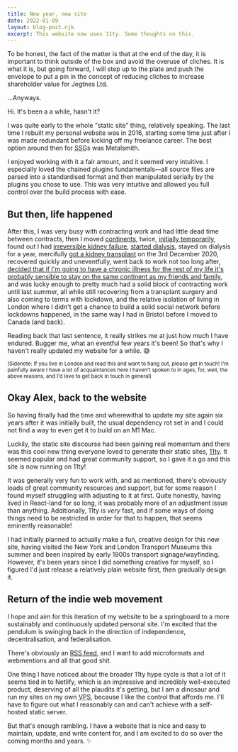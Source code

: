 ```yaml
---
title: New year, new site
date: 2022-01-09
layout: blog-post.njk
excerpt: This website now uses 11ty. Some thoughts on this.
---
```


To be honest, the fact of the matter is that at the end of the day, it is important to think outside of the box and avoid the overuse of cliches. It is what it is, but going forward, I will step up to the plate and push the envelope to put a pin in the concept of reducing cliches to increase shareholder value for Jegtnes Ltd.

…Anyways.

Hi. It's been a a while, hasn't it?

I was quite early to the whole "static site" thing, relatively speaking. The last time I rebuilt my personal website was in 2016, starting some time just after I was made redundant before kicking off my freelance career. The best option around then for <abbr title="Static Site Generator">SSG</abbr>s was Metalsmith.

I enjoyed working with it a fair amount, and it seemed very intuitive. I especially loved the chained plugins fundamentals—all source files are parsed into a standardised format and then manipulated serially by the plugins you chose to use. This was very intuitive and allowed you full control over the build process with ease.

## But then, life happened

After this, I was very busy with contracting work and had little dead time between contracts, then I moved [continents](https://twitter.com/jegtnes/status/968538948724195328), twice, [initially temporarily](https://twitter.com/jegtnes/status/1101817313958023168), found out I had [irreversible kidney failure](https://twitter.com/jegtnes/status/1151927283164360705), [started dialysis](https://twitter.com/jegtnes/status/1197879302458662912), stayed on dialysis for a year, mercifully [got a kidney transplant](https://twitter.com/jegtnes/status/1334374209431146496) on the 3rd December 2020, recovered quickly and uneventfully, went back to work not too long after, [decided that if I'm going to have a chronic illness for the rest of my life it's probably sensible to stay on the same continent as my friends and family](https://twitter.com/jegtnes/status/1422591069884145675), and was lucky enough to pretty much had a solid block of contracting work until last summer, all while still recovering from a transplant surgery and also coming to terms with lockdown, and the relative isolation of living in London where I didn't get a chance to build a solid social network before lockdowns happened, in the same way I had in Bristol before I moved to Canada (and back).

Reading back that last sentence, it really strikes me at just how much I have endured. Bugger me, what an eventful few years it's been! So that's why I haven't really updated my website for a while. 😅

<small>(Sidenote: If you live in London and read this and want to hang out, please get in touch! I'm painfully aware I have a lot of acquaintances here I haven't spoken to in ages, for, well, the above reasons, and I'd love to get back in touch in general)</small>

## Okay Alex, back to the website

So having finally had the time and wherewithal to update my site again six years after it was initially built, the usual dependency rot set in and I could not find a way to even get it to build on an M1 Mac.

Luckily, the static site discourse had been gaining real momentum and there was this cool new thing everyone loved to generate their static sites, [11ty](https://www.11ty.dev). It seemed popular and had great community support, so I gave it a go and this site is now running on 11ty!

It was generally very fun to work with, and as mentioned, there's obviously loads of great community resources and support, but for some reason I found myself struggling with adjusting to it at first. Quite honestly, having lived in React-land for so long, it was probably more of an adjustment issue than anything. Additionally, 11ty is _very_ fast, and if some ways of doing things need to be restricted in order for that to happen, that seems eminently reasonable!

I had initially planned to actually make a fun, creative design for this new site, having visited the New York and London Transport Museums this summer and been inspired by early 1900s transport signage/wayfinding. However, it's been years since I did something creative for myself, so I figured I'd just release a relatively plain website first, then gradually design it.

## Return of the indie web movement

I hope and aim for this iteration of my website to be a springboard to a more sustainably and continuously updated personal site. I'm excited that the pendulum is swinging back in the direction of independence, decentralisation, and federalisation.

There's obviously an [RSS feed](https://jegtnes.com/feed.xml), and I want to add microformats and webmentions and all that good shit.

One thing I have noticed about the broader 11ty hype cycle is that a lot of it seems tied in to Netlify, which is an impressive and incredibly well-executed product, deserving of all the plaudits it's getting, but I am a dinosaur and run my sites on my own <abbr title="Virtual Private Server">VPS</abbr>, because I like the control that affords me. I'll have to figure out what I reasonably can and can't achieve with a self-hosted static server.

But that's enough rambling. I have a website that is nice and easy to maintain, update, and write content for, and I am excited to do so over the coming months and years. ✨